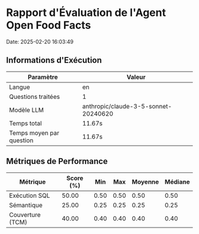 # Rapport d'Évaluation de l'Agent Open Food Facts

Date: 2025-02-20 16:03:49

## Informations d'Exécution

| Paramètre | Valeur |
|-----------|--------|
| Langue | en |
| Questions traitées | 1 |
| Modèle LLM | anthropic/claude-3-5-sonnet-20240620 |
| Temps total | 11.67s |
| Temps moyen par question | 11.67s |

## Métriques de Performance

| Métrique | Score (%) | Min | Max | Moyenne | Médiane |
|-----------|-----------|-----|-----|---------|----------|
| Exécution SQL | 50.00 | 0.50 | 0.50 | 0.50 | 0.50 |
| Sémantique | 25.00 | 0.25 | 0.25 | 0.25 | 0.25 |
| Couverture (TCM) | 40.00 | 0.40 | 0.40 | 0.40 | 0.40 |
